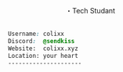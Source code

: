 <div align="center">

&nbsp;・Tech Studant<br><br> 
</div>


<div>

<!-- END LANG TECH-->

```css                                               
            Username: colixx
            Discord:  @sendkiss
            Website:  colixx.xyz    
            Location: your heart
            ---------------------                                           
```  